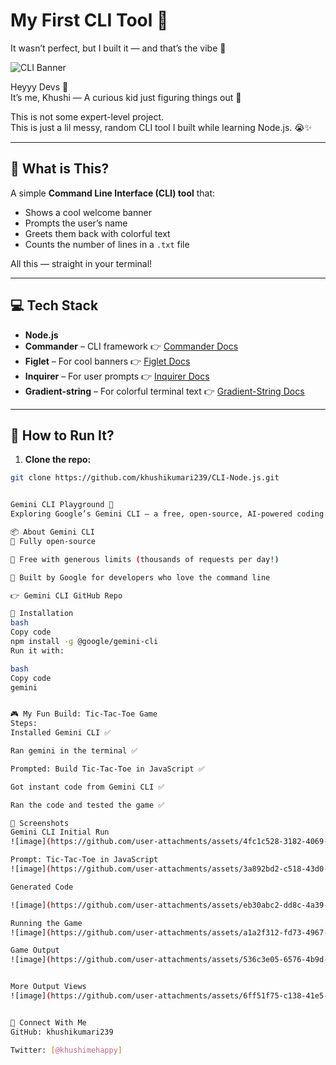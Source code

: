 # My First CLI Tool 🎨

It wasn’t perfect, but I built it — and that’s the vibe 🌼

![CLI Banner](https://dev-to-uploads.s3.amazonaws.com/uploads/articles/oepxu45vxd20n10dhm2x.jpg)

Heyyy Devs 👋  
It’s me, Khushi — A curious kid just figuring things out 🌸

This is not some expert-level project.  
This is just a lil messy, random CLI tool I built while learning Node.js. 😭✨

---

## 🌼 What is This?  
A simple **Command Line Interface (CLI) tool** that:
- Shows a cool welcome banner
- Prompts the user’s name
- Greets them back with colorful text
- Counts the number of lines in a `.txt` file

All this — straight in your terminal!

---

## 💻 Tech Stack
- **Node.js**
- **Commander** – CLI framework 👉 [Commander Docs](https://www.npmjs.com/package/commander)
- **Figlet** – For cool banners 👉 [Figlet Docs](https://www.npmjs.com/package/figlet)
- **Inquirer** – For user prompts 👉 [Inquirer Docs](https://www.npmjs.com/package/inquirer)
- **Gradient-string** – For colorful terminal text 👉 [Gradient-String Docs](https://www.npmjs.com/package/gradient-string)

---

## 🚀 How to Run It?

1. **Clone the repo:**
```bash
git clone https://github.com/khushikumari239/CLI-Node.js.git


Gemini CLI Playground 🚀
Exploring Google’s Gemini CLI — a free, open-source, AI-powered coding buddy for your terminal.

📦 About Gemini CLI
🌸 Fully open-source

🌸 Free with generous limits (thousands of requests per day!)

🌸 Built by Google for developers who love the command line

👉 Gemini CLI GitHub Repo

🚀 Installation
bash
Copy code
npm install -g @google/gemini-cli
Run it with:

bash
Copy code
gemini


🎮 My Fun Build: Tic-Tac-Toe Game
Steps:
Installed Gemini CLI ✅

Ran gemini in the terminal ✅

Prompted: Build Tic-Tac-Toe in JavaScript ✅

Got instant code from Gemini CLI ✅

Ran the code and tested the game ✅

📸 Screenshots
Gemini CLI Initial Run
![image](https://github.com/user-attachments/assets/4fc1c528-3182-4069-aea6-7b7938bba265)

Prompt: Tic-Tac-Toe in JavaScript
![image](https://github.com/user-attachments/assets/3a892bd2-c518-43d0-9997-526f31502a86)

Generated Code

![image](https://github.com/user-attachments/assets/eb30abc2-dd8c-4a39-a10c-4275652d6084)

Running the Game
![image](https://github.com/user-attachments/assets/a1a2f312-fd73-4967-a183-adee182c92cc)

Game Output
![image](https://github.com/user-attachments/assets/536c3e05-6576-4b9d-acad-4f40c4d85b56)


More Output Views
![image](https://github.com/user-attachments/assets/6ff51f75-c138-41e5-a63d-963d28ed2a1d)


🔗 Connect With Me
GitHub: khushikumari239

Twitter: [@khushimehappy] 
